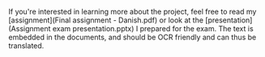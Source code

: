 If you're interested in learning more about the project, feel free to read my [assignment](Final assignment - Danish.pdf) or look at the [presentation](Assignment exam presentation.pptx) I prepared for the exam. The text is embedded in the documents, and should be OCR friendly and can thus be translated.